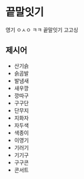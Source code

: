 # 끝말잇기
영기 ㅇㅅㅇ ㅋㅋ
끝말잇기 고고싱

## 제시어
- 산기슭
- 슭곰발
- 발냄새
- 새우깡
- 깡따구
- 구구단
- 단무지
- 지화자
- 자두색
- 색종이
- 이영기
- 기러기
- 기기구
- 구구콘
- 콘서트
